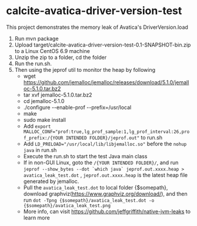 # calcite-avatica-driver-version-test
This project demonstrates  the memory leak of Avatica's DriverVersion.load

1. Run mvn package
2. Upload target/calcite-avatica-driver-version-test-0.1-SNAPSHOT-bin.zip to a Linux CentOS 6.9 machine
3. Unzip the zip to a folder, cd the folder
4. Run the run.sh. 
5. Then using the jeprof util to monitor the heap by following 
     - wget https://github.com/jemalloc/jemalloc/releases/download/5.1.0/jemalloc-5.1.0.tar.bz2 
     - tar xvf jemalloc-5.1.0.tar.bz2
     - cd jemalloc-5.1.0
     - ./configure --enable-prof --prefix=/usr/local
     - make
     - sudo make install
     - Add ``export MALLOC_CONF="prof:true,lg_prof_sample:1,lg_prof_interval:26,prof_prefix:/{YOUR INTENDED FOLDER}/jeprof.out"`` to run.sh
     - Add ``LD_PRELOAD="/usr/local/lib/libjemalloc.so"`` before the ``nohup java`` in run.sh
     - Execute the run.sh to start the test Java main class
     - If in non-GUI Linux, goto the ``/{YOUR INTENDED FOLDER}/``, and run ``jeprof --show_bytes --dot `which java` jeprof.out.xxxx.heap > avatica_leak_test.dot`` , ``jeprof.out.xxxx.heap`` is the latest heap file generated by jemalloc. 
     - Pull the ``avatica_leak_test.dot`` to local folder {$somepath}, download graphviz(https://www.graphviz.org/download/), and then run ``dot -Tpng {$somepath}/avatica_leak_test.dot -o {$somepath}/avatica_leak_test.png``
     - More info, can visit https://github.com/jeffgriffith/native-jvm-leaks to learn more


